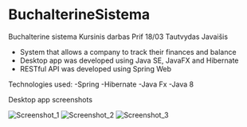 # BuchalterineSistema
Buchalterine sistema
Kursinis darbas Prif 18/03 Tautvydas Javaišis

- System that allows a company to track their finances and balance
- Desktop app was developed using Java SE, JavaFX and Hibernate
- RESTful API was developed using Spring Web

Technologies used:
-Spring
-Hibernate
-Java Fx
-Java 8

Desktop app screenshots

![Screenshot_1](https://user-images.githubusercontent.com/79303638/114765523-ed1c8f00-9d6d-11eb-9664-ffaec69558c6.png)
![Screenshot_2](https://user-images.githubusercontent.com/79303638/114765534-eee65280-9d6d-11eb-9866-285b2ff97302.png)
![Screenshot_3](https://user-images.githubusercontent.com/79303638/114765536-ef7ee900-9d6d-11eb-9935-eee7b5fd608a.png)



